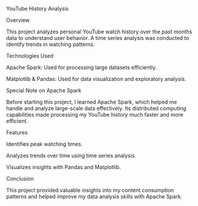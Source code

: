 YouTube History Analysis

Overview

This project analyzes personal YouTube watch history over the past months data to understand user behavior. A time series analysis was conducted to identify trends in watching patterns.

Technologies Used

Apache Spark: Used for processing large datasets efficiently.

Matplotlib & Pandas: Used for data visualization and exploratory analysis.


Special Note on Apache Spark

Before starting this project, I learned Apache Spark, which helped me handle and analyze large-scale data effectively. Its distributed computing capabilities made processing my YouTube history much faster and more efficient.

Features

Identifies peak watching times.

Analyzes trends over time using time series analysis.

Visualizes insights with Pandas and Matplotlib.


Conclusion

This project provided valuable insights into my content consumption patterns and helped improve my data analysis skills with Apache Spark.


